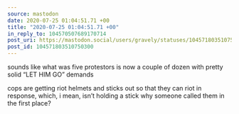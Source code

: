 ```yaml
---
source: mastodon
date: 2020-07-25 01:04:51.71 +00
title: "2020-07-25 01:04:51.71 +00"
in_reply_to: 104570507689170714
post_uri: https://mastodon.social/users/gravely/statuses/104571803510750300
post_id: 104571803510750300
---
```

sounds like what was five protestors is now a couple of dozen with pretty solid “LET HIM GO” demands

cops are getting riot helmets and sticks out so that they can riot in response, which, i mean, isn’t holding a stick why someone called them in the first place?


